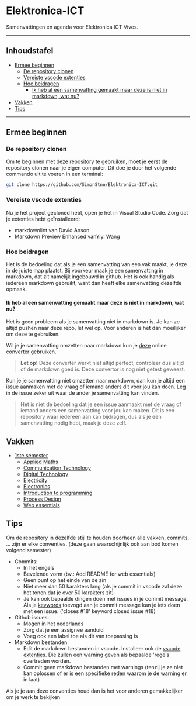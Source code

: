 # Elektronica-ICT

Samenvattingen en agenda voor Elektronica ICT Vives.

---

## Inhoudstafel

- [Ermee beginnen](#ermee-beginnen)
  - [De repository clonen](#de-repository-clonen)
  - [Vereiste vscode extenties](#vereiste-vscode-extenties)
  - [Hoe beidragen](#hoe-beidragen)
    - [Ik heb al een samenvatting gemaakt maar deze is niet in markdown, wat nu?](#ik-heb-al-een-samenvatting-gemaakt-maar-deze-is-niet-in-markdown-wat-nu)
- [Vakken](#vakken)
- [Tips](#tips)

---

## Ermee beginnen

### De repository clonen

Om te beginnen met deze repository te gebruiken, moet je eerst de repository clonen naar je eigen computer. Dit doe je door het volgende commando uit te voeren in een terminal:

```bash
git clone https://github.com/SimonStnn/Elektronica-ICT.git
```

### Vereiste vscode extenties

Nu je het project gecloned hebt, open je het in Visual Studio Code. Zorg dat je extenties hebt geïnstalleerd:

- markdownlint van David Anson
- Markdown Preview Enhanced vanYiyi Wang

### Hoe beidragen

Het is de bedoeling dat als je een samenvatting van een vak maakt, je deze in de juiste map plaatst. Bij voorkeur maak je een samenvatting in markdown, dat zit namelijk ingebouwd in github. Het is ook handig als iedereen markdown gebruikt, want dan heeft elke samenvatting dezelfde opmaak.

#### Ik heb al een samenvatting gemaakt maar deze is niet in markdown, wat nu?

Het is geen probleem als je samenvatting niet in markdown is. Je kan ze altijd pushen naar deze repo, let wel op. Voor anderen is het dan moeilijker om deze te gebruiken.

Wil je je samenvatting omzetten naar markdown kun je [deze](https://euangoddard.github.io/clipboard2markdown/) online converter gebruiken.
> **Let op!** Deze converter werkt niet altijd perfect, controleer dus altijd of de markdown goed is.
> Deze convertor is nog niet getest geweest.

Kun je je samenvatting niet omzetten naar markdown, dan kun je altijd een issue aanmaken met de vraag of iemand anders dit voor jou kan doen. Leg in de issue zeker uit waar de ander je samenvatting kan vinden.
> Het is niet de bedoeling dat je een issue aanmaakt met de vraag of iemand anders een samenvatting voor jou kan maken. Dit is een repository waar iedereen aan kan bijdragen, dus als je een samenvatting nodig hebt, maak je deze zelf.

## Vakken

- [1ste semester](./semester_1/)
  - [Applied Maths](./semester_1/applied-maths/)
  - [Communication Technology](./semester_1/communication-technology//)
  - [Digital Technology](./semester_1/digital-technology//)
  - [Electricity](./semester_1/electricity/)
  - [Electronics](./semester_1/electronics/)
  - [Introduction to programming](./semester_1/introduction-to-programming/)
  - [Process Design](./semester_1/process-design/)
  - [Web essentials](./semester_1/web-essentials/)

## Tips

Om de repository in dezelfde stijl te houden doorheen alle vakken, commits, … zijn er elke conventies. (deze gaan waarschijnlijk ook aan bod komen volgend semester)

- Commits:
  - In het engels
  - Bevelende vorm (bv.: Add README for web essentials)
  - Geen punt op het einde van de zin
  - Niet meer dan 50 karakters lang (als je commit in vscode zal deze het tonen dat je over 50 karakters zit)
  - Je kan ook bepaalde dingen doen met issues in je commit message. Als je [keywords](https://docs.github.com/en/issues/tracking-your-work-with-issues/linking-a-pull-request-to-an-issue#linking-a-pull-request-to-an-issue-using-a-keyword) toevogd aan je commit message kan je iets doen met een issue. ('closes #18' keyword closed issue #18)
- Github issues:
  - Mogen in het nederlands
  - Zorg dat je een assignee aanduid
  - Voeg ook een label toe als dit van toepassing is
- Markdown bestanden
  - Edit de markdown bestanden in vscode. Installeer ook de [vscode extenties](#vereiste-vscode-extenties). Die zullen een warning geven als bepaalde 'regels' overtreden worden.
  - Commit geen markdown bestanden met warnings (tenzij je ze niet kan oplossen of er is een specifieke reden waarom je de warning er in laat)

Als je je aan deze conventies houd dan is het voor anderen gemakkelijker om je werk te bekijken
